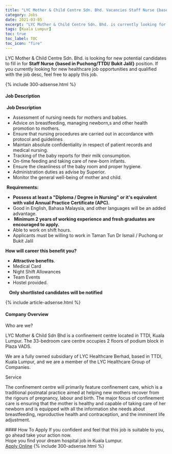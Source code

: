 ```yaml
---
title: "LYC Mother & Child Centre Sdn. Bhd. Vacancies Staff Nurse {based in Puchong/TTDI/ Bukit Jalil}" 
category: Jobs 
date: 2021-03-05 
excerpt: "LYC Mother & Child Centre Sdn. Bhd. is currently looking for suitable person to fill in the Staff Nurse {based in Puchong/TTDI/ Bukit Jalil} which positioned at Kuala Lumpur" 
tags: [Kuala Lumpur] 
toc: true 
toc_label: TOC 
toc_icon: "fire" 
--- 
```


<p>LYC Mother & Child Centre Sdn. Bhd. is looking for new potential candidates to fill in for <b>Staff Nurse {based in Puchong/TTDI/ Bukit Jalil}</b> position. If you currently looking for new healthcare job opportunities and qualified with the job desc, feel free to apply this job.
</p>{% include 300-adsense.html %} 
<div><div><h4>Job Description</h4></div><div><div><span><div><p>&#160;<strong>Job Description</strong>&#160;</p><ul><li>Assessment of nursing needs for mothers and babies.</li><li>Advice on breastfeeding, managing newborn,s and other health promotion to mothers.</li><li>Ensure that nursing procedures are carried out in accordance with protocol and guidelines</li><li>Maintain absolute confidentiality in respect of patient records and medical nursing.</li><li>Tracking of the baby reports for their milk consumption.</li><li>On-time feeding and taking care of new-born infants.</li><li>Ensure the cleanliness of the baby room and proper hygiene.</li><li>Administration duties as advise by Superior.</li><li>Monitor the general well-being of mother and child.</li></ul><p>&#160;<strong>Requirements:</strong></p><ul><li><strong>Possess at least a "Diploma / Degree in Nursing" or it's equivalent with valid Annual Practice Certificate (APC).</strong></li><li>Good in English, Bahasa Malaysia, and other languages will be an added advantage.</li><li><strong>&#160;Minimum 2 years of working experience and fresh graduates are encouraged to apply.</strong></li><li>Able to work on shift hours.</li><li>Applicants must be willing to work in Taman Tun Dr Ismail / Puchong or Bukit Jalil</li></ul><p><strong>How will career this benefit you?</strong></p><ul><li><strong>Attractive benefits</strong>.</li><li>Medical Card</li><li>Night Shift Allowances</li><li>Team Events</li><li>Hostel provided.</li></ul><p>&#160;&#160;&#160;<strong>Only shortlisted candidates will be notified</strong></p></div></span></div></div></div> 
{% include article-adsense.html %} 
<div><div><h4>Company Overview</h4></div><div><div><span><div><p>Who are we?</p><p>LYC Mother &amp; Child Sdn Bhd is a confinement centre located in TTDI, Kuala Lumpur. The 33-bedroom care centre occupies 2 floors of podium block in Plaza VADS.</p><p>We are a fully owned subsidiary of LYC Healthcare Berhad, based in TTDI, Kuala Lumpur, and we are a member of the LYC Healthcare Group of Companies.</p><p>Service</p><p>The confinement centre will primarily feature confinement care, which is a traditional postnatal practice aimed at helping new mothers recover from the rigours of pregnancy, labour and birth. The major focus of confinement care is ensuring that the mother is healthy and capable of taking care of her newborn and is equipped with all the information she needs about breastfeeding, reproductive health and contraception, and the imminent life adjustment.</p></div></span></div></div></div> 
#### How To Apply 
If you confident and feel that this job is suitable to you, go ahead take your action now. <br/> 
Hope you find your dream hospital job in Kuala Lumpur. <br/> 
<a href="https://www.jobstreet.com.my/en/job/staff-nurse-%7Bbased-in-puchong-ttdi-bukit-jalil%7D-4498274?jobId=jobstreet-my-job-4498274" class="btn btn--warning" target="_blank" rel="nofollow noopenner">Apply Online</a> 
{% include 300-adsense.html %} 